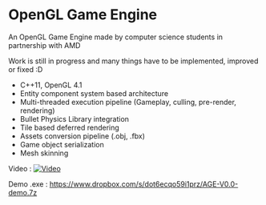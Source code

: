 OpenGL Game Engine
================

An OpenGL Game Engine made by computer science students in partnership with AMD

Work is still in progress and many things have to be implemented, improved or fixed :D

- C++11, OpenGL 4.1
- Entity component system based architecture
- Multi-threaded execution pipeline (Gameplay, culling, pre-render, rendering)
- Bullet Physics Library integration
- Tile based deferred rendering
- Assets conversion pipeline (.obj, .fbx)
- Game object serialization
- Mesh skinning

Video :
[![Video](http://img.youtube.com/vi/ebwDNA2wz-k/0.jpg)](http://www.youtube.com/watch?v=ebwDNA2wz-k)

Demo .exe : https://www.dropbox.com/s/dot6ecqo59i1prz/AGE-V0.0-demo.7z
